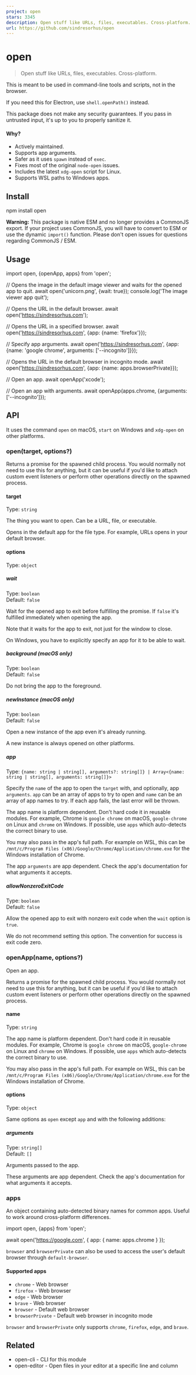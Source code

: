 ```yaml
---
project: open
stars: 3345
description: Open stuff like URLs, files, executables. Cross-platform.
url: https://github.com/sindresorhus/open
---
```


open
====

> Open stuff like URLs, files, executables. Cross-platform.

This is meant to be used in command-line tools and scripts, not in the browser.

If you need this for Electron, use `shell.openPath()` instead.

This package does not make any security guarantees. If you pass in untrusted input, it's up to you to properly sanitize it.

#### Why?

-   Actively maintained.
-   Supports app arguments.
-   Safer as it uses `spawn` instead of `exec`.
-   Fixes most of the original `node-open` issues.
-   Includes the latest `xdg-open` script for Linux.
-   Supports WSL paths to Windows apps.

Install
-------

npm install open

**Warning:** This package is native ESM and no longer provides a CommonJS export. If your project uses CommonJS, you will have to convert to ESM or use the dynamic `import()` function. Please don't open issues for questions regarding CommonJS / ESM.

Usage
-----

import open, {openApp, apps} from 'open';

// Opens the image in the default image viewer and waits for the opened app to quit.
await open('unicorn.png', {wait: true});
console.log('The image viewer app quit');

// Opens the URL in the default browser.
await open('https://sindresorhus.com');

// Opens the URL in a specified browser.
await open('https://sindresorhus.com', {app: {name: 'firefox'}});

// Specify app arguments.
await open('https://sindresorhus.com', {app: {name: 'google chrome', arguments: \['--incognito'\]}});

// Opens the URL in the default browser in incognito mode.
await open('https://sindresorhus.com', {app: {name: apps.browserPrivate}});

// Open an app.
await openApp('xcode');

// Open an app with arguments.
await openApp(apps.chrome, {arguments: \['--incognito'\]});

API
---

It uses the command `open` on macOS, `start` on Windows and `xdg-open` on other platforms.

### open(target, options?)

Returns a promise for the spawned child process. You would normally not need to use this for anything, but it can be useful if you'd like to attach custom event listeners or perform other operations directly on the spawned process.

#### target

Type: `string`

The thing you want to open. Can be a URL, file, or executable.

Opens in the default app for the file type. For example, URLs opens in your default browser.

#### options

Type: `object`

##### wait

Type: `boolean`  
Default: `false`

Wait for the opened app to exit before fulfilling the promise. If `false` it's fulfilled immediately when opening the app.

Note that it waits for the app to exit, not just for the window to close.

On Windows, you have to explicitly specify an app for it to be able to wait.

##### background (macOS only)

Type: `boolean`  
Default: `false`

Do not bring the app to the foreground.

##### newInstance (macOS only)

Type: `boolean`  
Default: `false`

Open a new instance of the app even it's already running.

A new instance is always opened on other platforms.

##### app

Type: `{name: string | string[], arguments?: string[]} | Array<{name: string | string[], arguments: string[]}>`

Specify the `name` of the app to open the `target` with, and optionally, app `arguments`. `app` can be an array of apps to try to open and `name` can be an array of app names to try. If each app fails, the last error will be thrown.

The app name is platform dependent. Don't hard code it in reusable modules. For example, Chrome is `google chrome` on macOS, `google-chrome` on Linux and `chrome` on Windows. If possible, use `apps` which auto-detects the correct binary to use.

You may also pass in the app's full path. For example on WSL, this can be `/mnt/c/Program Files (x86)/Google/Chrome/Application/chrome.exe` for the Windows installation of Chrome.

The app `arguments` are app dependent. Check the app's documentation for what arguments it accepts.

##### allowNonzeroExitCode

Type: `boolean`  
Default: `false`

Allow the opened app to exit with nonzero exit code when the `wait` option is `true`.

We do not recommend setting this option. The convention for success is exit code zero.

### openApp(name, options?)

Open an app.

Returns a promise for the spawned child process. You would normally not need to use this for anything, but it can be useful if you'd like to attach custom event listeners or perform other operations directly on the spawned process.

#### name

Type: `string`

The app name is platform dependent. Don't hard code it in reusable modules. For example, Chrome is `google chrome` on macOS, `google-chrome` on Linux and `chrome` on Windows. If possible, use `apps` which auto-detects the correct binary to use.

You may also pass in the app's full path. For example on WSL, this can be `/mnt/c/Program Files (x86)/Google/Chrome/Application/chrome.exe` for the Windows installation of Chrome.

#### options

Type: `object`

Same options as `open` except `app` and with the following additions:

##### arguments

Type: `string[]`  
Default: `[]`

Arguments passed to the app.

These arguments are app dependent. Check the app's documentation for what arguments it accepts.

### apps

An object containing auto-detected binary names for common apps. Useful to work around cross-platform differences.

import open, {apps} from 'open';

await open('https://google.com', {
	app: {
		name: apps.chrome
	}
});

`browser` and `browserPrivate` can also be used to access the user's default browser through `default-browser`.

#### Supported apps

-   `chrome` - Web browser
-   `firefox` - Web browser
-   `edge` - Web browser
-   `brave` - Web browser
-   `browser` - Default web browser
-   `browserPrivate` - Default web browser in incognito mode

`browser` and `browserPrivate` only supports `chrome`, `firefox`, `edge`, and `brave`.

Related
-------

-   open-cli - CLI for this module
-   open-editor - Open files in your editor at a specific line and column
